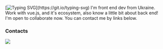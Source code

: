 [![Typing SVG](https://readme-typing-svg.demolab.com?font=Fira+Code&pause=1000&color=42B883&width=435&lines=Hello+world!)](https://git.io/typing-svg)
I'm front end dev from Ukraine. Work with vue.js, and it's ecosystem, also know a little bit about back end! I'm open to collaborate now. You can contact me by links below.

### Contacts
<img src="https://img.shields.io/badge/Telegram-2CA5E0?style=for-the-badge&logo=telegram&logoColor=white" />
